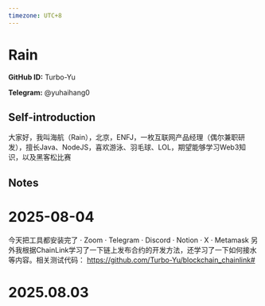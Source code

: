 ```yaml
---
timezone: UTC+8
---
```


# Rain

**GitHub ID:** Turbo-Yu

**Telegram:** @yuhaihang0

## Self-introduction

大家好，我叫海航（Rain），北京，ENFJ，一枚互联网产品经理（偶尔兼职研发），擅长Java、NodeJS，喜欢游泳、羽毛球、LOL，期望能够学习Web3知识，以及黑客松比赛

## Notes

<!-- Content_START -->
# 2025-08-04

今天把工具都安装完了
· Zoom
· Telegram
· Discord
· Notion
· X
· Metamask
另外我根据ChainLink学习了一下链上发布合约的开发方法，还学习了一下如何接水等内容。相关测试代码： https://github.com/Turbo-Yu/blockchain_chainlink#


# 2025.08.03


<!-- Content_END -->
